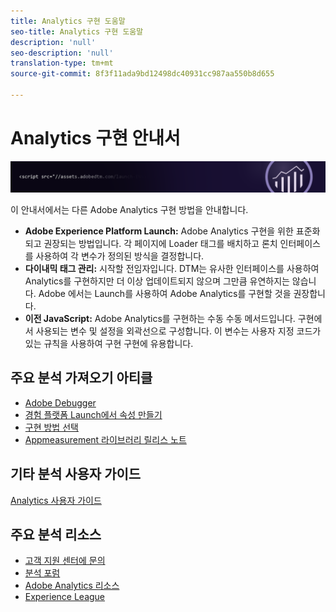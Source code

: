 ```yaml
---
title: Analytics 구현 도움말
seo-title: Analytics 구현 도움말
description: 'null'
seo-description: 'null'
translation-type: tm+mt
source-git-commit: 8f3f11ada9bd12498dc40931cc987aa550b8d655

---
```



# Analytics 구현 안내서

![배너](../../assets/doc_banner_implement.png)

이 안내서에서는 다른 Adobe Analytics 구현 방법을 안내합니다.

* **Adobe Experience Platform Launch:** Adobe Analytics 구현을 위한 표준화되고 권장되는 방법입니다. 각 페이지에 Loader 태그를 배치하고 론치 인터페이스를 사용하여 각 변수가 정의된 방식을 결정합니다.
* **다이내믹 태그 관리:** 시작할 전임자입니다. DTM는 유사한 인터페이스를 사용하여 Analytics를 구현하지만 더 이상 업데이트되지 않으며 그만큼 유연하지는 않습니다. Adobe 에서는 Launch를 사용하여 Adobe Analytics를 구현할 것을 권장합니다.
* **이전 JavaScript:** Adobe Analytics를 구현하는 수동 수동 메서드입니다. 구현에서 사용되는 변수 및 설정을 외곽선으로 구성합니다. 이 변수는 사용자 지정 코드가 있는 규칙을 사용하여 구현 구현에 유용합니다.

## 주요 분석 가져오기 아티클

* [Adobe Debugger](impl-testing/debugger.md)
* [경험 플랫폼 Launch에서 속성 만들기](implement-with-launch/create-analytics-property.md)
* [구현 방법 선택](c-implementation-methods/choose-implementation-method.md)
* [Appmeasurement 라이브러리 릴리스 노트](appmeasurement-release-notes/appmeasurement-release-notes.md)

## 기타 분석 사용자 가이드

[Analytics 사용자 가이드](/help/landing/home.md)

## 주요 분석 리소스

* [고객 지원 센터에 문의](https://helpx.adobe.com/contact/enterprise-support.ec.html)
* [분석 포럼](https://forums.adobe.com/community/experience-cloud/analytics-cloud/analytics)
* [Adobe Analytics 리소스](https://forums.adobe.com/message/10660755)
* [Experience League](https://landing.adobe.com/experience-league/)
